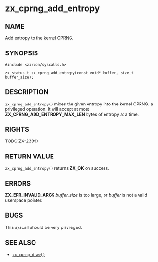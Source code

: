 # zx_cprng_add_entropy

## NAME

<!-- Updated by update-docs-from-abigen, do not edit. -->

Add entropy to the kernel CPRNG.

## SYNOPSIS

<!-- Updated by update-docs-from-abigen, do not edit. -->

```
#include <zircon/syscalls.h>

zx_status_t zx_cprng_add_entropy(const void* buffer, size_t buffer_size);
```

## DESCRIPTION

`zx_cprng_add_entropy()` mixes the given entropy into the kernel CPRNG.
a privileged operation.  It will accept at most **ZX_CPRNG_ADD_ENTROPY_MAX_LEN**
bytes of entropy at a time.

## RIGHTS

<!-- Updated by update-docs-from-abigen, do not edit. -->

TODO(ZX-2399)

## RETURN VALUE

`zx_cprng_add_entropy()` returns **ZX_OK** on success.

## ERRORS

**ZX_ERR_INVALID_ARGS** *buffer_size* is too large, or *buffer* is not a valid
userspace pointer.

## BUGS

This syscall should be very privileged.

## SEE ALSO

 - [`zx_cprng_draw()`]

[`zx_cprng_draw()`]: cprng_draw.md
